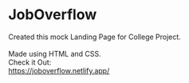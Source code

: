 # JobOverflow
Created this mock Landing Page for College Project.<br>
<br>
Made using HTML and CSS.
<br>
Check it Out:<br>
https://joboverflow.netlify.app/

